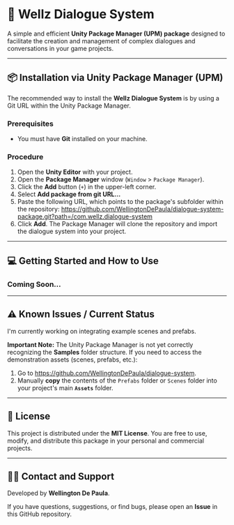 # 🚀 Wellz Dialogue System

A simple and efficient **Unity Package Manager (UPM) package** designed to facilitate the creation and management of complex dialogues and conversations in your game projects.

---

## 📦 Installation via Unity Package Manager (UPM)

The recommended way to install the **Wellz Dialogue System** is by using a Git URL within the Unity Package Manager.

### Prerequisites
* You must have **Git** installed on your machine.

### Procedure
1.  Open the **Unity Editor** with your project.
2.  Open the **Package Manager** window (`Window` > `Package Manager`).
3.  Click the **Add** button (`+`) in the upper-left corner.
4.  Select **Add package from git URL...**
5.  Paste the following URL, which points to the package's subfolder within the repository:
https://github.com/WellingtonDePaula/dialogue-system-package.git?path=/com.wellz.dialogue-system
6.  Click **Add**. The Package Manager will clone the repository and import the dialogue system into your project.

---

## 💻 Getting Started and How to Use

### Coming Soon...

---

## ⚠️ Known Issues / Current Status

I'm currently working on integrating example scenes and prefabs.

**Important Note:** The Unity Package Manager is not yet correctly recognizing the **Samples** folder structure. If you need to access the demonstration assets (scenes, prefabs, etc.):

1.  Go to https://github.com/WellingtonDePaula/dialogue-system.
2.  Manually **copy** the contents of the `Prefabs` folder or `Scenes` folder into your project's main **`Assets`** folder.

---

## 📄 License

This project is distributed under the **MIT License**. You are free to use, modify, and distribute this package in your personal and commercial projects.

---

## 👨‍💻 Contact and Support

Developed by **Wellington De Paula**.

If you have questions, suggestions, or find bugs, please open an **Issue** in this GitHub repository.
